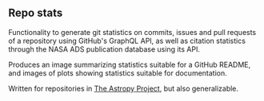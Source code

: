 Repo stats
----------

Functionality to generate git statistics on commits, issues and pull requests of a repository using GitHub's GraphQL API, as well as citation statistics through the NASA ADS publication database using its API.

Produces an image summarizing statistics suitable for a GitHub README, and images of plots showing statistics suitable for documentation.

Written for repositories in [The Astropy Project](https://github.com/astropy), but also generalizable.
